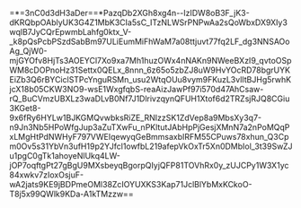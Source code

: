 =*=3nC0d3dH3aDer==*PazqDb2XGh8xg4n--IzIDW8oB3F_jK3-dKRQbpOAblyUK3G4Z1MbK3CIa5sC_ITzNLWSrPNPwAa2sQoWbxDX9XIy3wqlB7JyCQrEpwmbLahfg0ktx_V-_k8pQsPcbPSzdSabBm97ULiEumMiFhWaM7a08ttjuvt77fq2LF_dg3NNSAOoAg_QjW0-mjGYOfv8HjTs3AOEYCl7Xo9xa7Mh1huzOWx4nNAKn9NWeeBXzI9_qvtoOSpWM8cDOPnoHz31Settx0QELx_8nnn_6z65o5zbZJ8uW9HvYOcRD78bgrUYKEiZb3Q6rBYCiclSTPcYnguRSMn_usu2WtqOUu8vym9FKuzL3vlItBJHg5rwhKjcX18b05CKW3NO9-wsE1WxgfqbS-reaAizJawPf97i570d47AhCsaw-rQ_BuCVmzUBXLz3waDLvB0Nf7J1DlrivzqynQFUH1Xtof6d2TRZsjRJQ8CGiu3KGet8-9x6fRy6HYLw1BJKGMQvwbksRiZE_RNIzzSK1ZdVep8a9MbsXy3q7-n9Jn3Nb5HPoWfgJup3aZuTXwFu_nPKltutJAbHpPjGesjXMnN7a2nPoMQqPxLMgHtPdNWHyF797VWEIqewyqGeBmmsaxbIRFM55CPuws78xhun_Q3Cpm0Ov5s31YbVn3ufH19p2YJfcl1owfbL219afepVkOxTr5Xn0DMbIol_3t39SwZJu1pgC0gTk1ahoyeNlUkq4LW-jOP7oqftgPt27gBgU9MXsbeyqBgorpQIyjQFP81TOVhRx0y_zUJCPy1W3X1yc84xwkv7zIoxOsjuF-wA2jats9KE9jBDPmeOMl38ZcIOYUXKS3Kap71JclBlYbMxKCkoO-T8j5x99QWlk9KDa-A1kTMzzw==